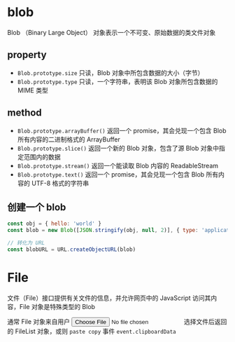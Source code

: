 # blob

Blob （Binary Large Object） 对象表示一个不可变、原始数据的类文件对象

## property

* `Blob.prototype.size` 只读，Blob 对象中所包含数据的大小（字节）
* `Blob.prototype.type` 只读，一个字符串，表明该 Blob 对象所包含数据的 MIME 类型

## method
* `Blob.prototype.arrayBuffer()` 返回一个 promise，其会兑现一个包含 Blob 所有内容的二进制格式的 ArrayBuffer
* `Blob.prototype.slice()` 返回一个新的 Blob 对象，包含了源 Blob 对象中指定范围内的数据
* `Blob.prototype.stream()` 返回一个能读取 Blob 内容的 ReadableStream
* `Blob.prototype.text()` 返回一个 promise，其会兑现一个包含 Blob 所有内容的 UTF-8 格式的字符串

## 创建一个 blob

```js
const obj = { hello: 'world' }
const blob = new Blob([JSON.stringify(obj, null, 2)], { type: 'application/json' })

// 转化为 URL
const blobURL = URL.createObjectURL(blob)
```

# File

文件（File）接口提供有关文件的信息，并允许网页中的 JavaScript 访问其内容，File 对象是特殊类型的 Blob

通常 File 对象来自用户 <input type='file'> 选择文件后返回的 FileList 对象，或则 `paste copy` 事件 `event.clipboardData` 